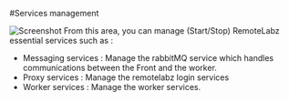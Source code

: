 #Services management

![Screenshot](/images/Administrator/Service_Overview.png)
From this area, you can manage (Start/Stop) RemoteLabz essential services such as : 

 * Messaging services : Manage the rabbitMQ service which handles communications between the Front and the worker.
 * Proxy services : Manage the remotelabz login services
 * Worker services : Manage the worker services. 


